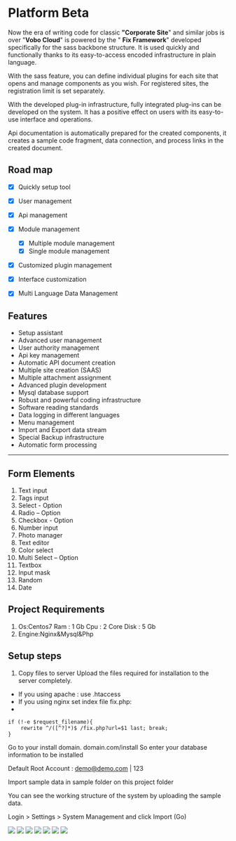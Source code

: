# Platform Beta

Now the era of writing code for classic **"Corporate Site**" and similar jobs is over
"**Vobo Cloud**" is powered by the " **Fix Framework**" developed specifically for the sass backbone structure. It is used quickly and functionally thanks to its easy-to-access encoded infrastructure in plain language.

With the sass feature, you can define individual plugins for each site that opens and manage components as you wish. For registered sites, the registration limit is set separately.

With the developed plug-in infrastructure, fully integrated plug-ins can be developed on the system. It has a positive effect on users with its easy-to-use interface and operations.

Api documentation is automatically prepared for the created components, it creates a sample code fragment, data connection, and process links in the created document.

## Road map

- [x] Quickly setup tool
- [x] User management
- [x] Api management
- [x] Module management
     - [x] Multiple module management
     - [x] Single module management
- [x] Customized plugin management
- [x] Interface customization
- [x] Multi Language Data Management


## Features

- Setup assistant
- Advanced user management
- User authority management
- Api key management
- Automatic API document creation
- Multiple site creation (SAAS)
- Multiple attachment assignment
- Advanced plugin development
- Mysql database support
- Robust and powerful coding infrastructure
- Software reading standards
- Data logging in different languages
- Menu management
- Import and Export data stream
- Special Backup infrastructure
- Automatic form processing
------------

## Form Elements

1. Text input
2. Tags input
3. Select - Option
4. Radio – Option
5. Checkbox - Option
6. Number input
7. Photo manager
8. Text editor
9. Color select
10. Multi Select – Option
11. Textbox
12. Input mask
13. Random
14. Date

## Project Requirements
1. Os:Centos7
	 Ram : 1 Gb
	Cpu : 2 Core
	Disk : 5 Gb
2. Engine:Nginx&Mysql&Php

## Setup steps

1. Copy files to server Upload the files required for installation to the server completely.
- If you using apache : use .htaccess
- If you using nginx set index file fix.php:
- 
```
if (!-e $request_filename){
	rewrite ^/([^?]*)$ /fix.php?url=$1 last; break;
}
```

Go to your install domain. domain.com/install So enter your database information to be installed

Default Root Account : demo@demo.com | 123

Import sample data in sample folder on this project folder

You can see the working structure of the system by uploading the sample data.

Login > Settings > System Management and click Import (Go)

![](https://raw.githubusercontent.com/Vobo-Cloud/Platform-Beta/main/Screens/1.jpg)
![](https://raw.githubusercontent.com/Vobo-Cloud/Platform-Beta/main/Screens/2.jpg)
![](https://raw.githubusercontent.com/Vobo-Cloud/Platform-Beta/main/Screens/3.jpg)
![](https://raw.githubusercontent.com/Vobo-Cloud/Platform-Beta/main/Screens/4.jpg)
![](https://raw.githubusercontent.com/Vobo-Cloud/Platform-Beta/main/Screens/5.jpg)
![](https://raw.githubusercontent.com/Vobo-Cloud/Platform-Beta/main/Screens/6.jpg)
![](https://raw.githubusercontent.com/Vobo-Cloud/Platform-Beta/main/Screens/7.jpg)
